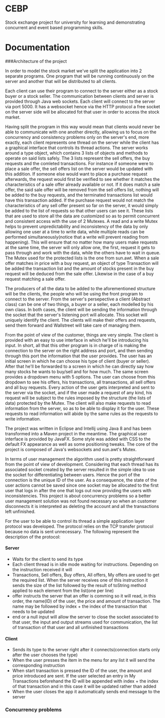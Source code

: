 # CEBP

Stock exchange project for university for learning and demonstrating concurrent and event based programming skills.  

# Documentation

###Architecture of the project

In order to model the stock market we've split the application into 2 separate programs. One program that will be running 
continuously on the server and another that will be distributed to all clients.

Each client can use their program to connect to the server either as a stock buyer or a stock seller. The communication
between clients and server is provided through Java web sockets. Each client will connect to the server via port 5000. It has a websocket hence via the HTTP protocol a free socket on the server side will be allocated fot that user in order to access the stock market. 

Having split the program in this way would mean that clients would never be able to communicate with one another directly, allowing us to focus on the concurrency and consistency problems only on the server's end, more exactly, each client represents one thread on the server while the client has a graphical interface that controls its thread actions. The server works around a <WallStreet> type object, which contains 3 lists of <Transactions> objects and methods to operate on said lists safely. The 3 lists represent the sell offers, the buy requests and the comleted transactions. For instance if someone were to place a sale offer, the sell offers list on the server would be updated with this addition. If someone else would want to place a purchase request afterwards, the request would first be verified to see whether it matches the characteristics of a sale offer already available or not. If it does match a sale offer, the said sale offer will be removed from the sell offers list, nothing will be added to the buy requests, and the terminated transactions list would have this transaction added. If the purchase request would not match the characteristics of any sell offer present so far on the server, it would simply be added to the list of requests so that other users can see it. These lists that are used to store all the data are customized so as to permit concurrent and consistent access with the use of 2 Mutexes. A read and a write Mutex helps to prevent unpredictability and inconsistency of the data by only allowing one user at a time to write data, while multiple reads can be performed simultaneously(notice that a write will prevent reading from happening). This will ensure that no matter how many users make requests at the same time, the server will only allow one, the first, request it gets to pass through and work with the data, while the others have to wait in queue. The Mutex used for the protected lists is the one from sun.awt. When a sale offer matches in price with a buy request, an object of type Transaction will be added the transaction list and the amount of stocks present in the buy request will be deduced from the sale offer. Likewise in the case of a buy request matching a sale offer.

The producers of all the data to be added to the aforementioned structure will be the clients, the people who will be using the front program to connect to the server. From the server's persepective a client (Abstract class) can be one of two things, a buyer or a seller, each modelled by his own class. In both cases, the client will be sending the information through the socket that the server's listening port will allocate. This socket will uniquely identify the client. The clients will make their offers and requests, send them forward and Wallstreet will take care of managing them. 

From the point of view of the customer, things are very simple. The client is provided with an easy to use interface in which he'll be introducing his input. In short, all that this other program is in charge of is making the connection to the server on the right address and port, and then sending through this port the information that the user provides. The user has an initial screen in which he can choose his type of client (buyer or seller). After that he'll be forwarded to a screen in which he can directly say how many stocks he wants to buy/sell and for how much. The same screen provides a dropdown menu with 5 options. The user can choose from this dropdown to see his offers, his transactions, all transactions, all sell offers and all buy requests. Every action of the user gets interpreted and sent to the server via the socket, and if the user made a request of any kind, his request will be subject to the rules imposed by the structure (the lists of data) protected by the Mutex. The client will also make requests to read information from the server, so as to be able to display it for the user. These requests to read information will abide by the same rules as the requests to write information.

The project was written in Eclipse and Intellij using Java 8 and has been transformed into a Maven project in the meantime. The graphical user interface is provided by JavaFX. Some style was added with CSS to the default FX appearance as well as some positioning tweaks. The core of the project is composed of Java's websockets and sun.awt's Mutex.

In terms of user management the algorithm used is pretty straightforward from the point of view of development. Considering that each thread has its associated socket created by the server resulted in the simple idea to use the socket for differentiating between users. Hence the port of the connection is the unique ID of the user. As a consequence, the state of the user actions cannot be saved since one socket may be allocated to the first user that logs in after the one that logs out now providing the users with inconsistencies. This project is about concurrency problems so a better user management solution was not found necessary so when an customer disconnects it is interpreted as deleting the account and all the transactions left unfinished.

For the user to be able to control its thread a simple application layer protocol was developed. The protocol relies on the TCP transfer protocol because no data is sent unnecessary. The following represent the description of the protocol:

#### Server
* Waits for the client to send its type
* Each client thread is in idle mode waiting for instructions. Depending on the instruction received it will 
* Transactions, Sell offers, Buy offers, All offers, My offers are used to get the required list. When the server receives one of this instruction it sends the size of the list followed by the result of toString method applied to each element from the list(one per line)
* offer instructs the server that an offer is comming so it will read, in this order, the name(ID) of the user, the price and amount of transaction. The name may be followed by index + the index of the transaction that needs to be updated
* end or a null input will allow the server to close the socket associated to that user, the input and output streams used for communication, the list of transaction of that user and all unfinished transactions

#### Client
* Sends its type to the server right after it connects(connection starts only after the user chooses the type)
* When the user presses the item in the menu for any list it will send the corresponding instruction
* When start transaction is pressed the ID of the user, the amount and price introduced are sent. If the user selected an entry in My Transactions beforehand the ID will be appended with index + the index of that transaction and in this case it will be updated rather than added
* When the user closes the app it automatically sends end message to the server

### Concurrency problems